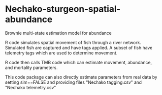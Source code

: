 # Nechako-sturgeon-spatial-abundance
Brownie multi-state estimation model for abundance

R code simulates spatial movement of fish through a river network. Simulated fish are captured and have tags applied. A subset of fish have telemetry tags which are used to determine movement. 

R code then calls TMB code which can estimate movement, abundance, and mortality parameters. 

This code package can also directly estimate parameters from real data by setting sim==FALSE and providing files "Nechako tagging.csv" and "Nechako telemetry.csv"
